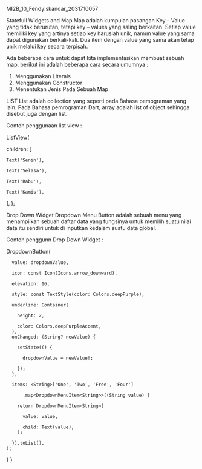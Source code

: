 MI2B_10_FendyIskandar_2031710057

Statefull Widgets and Map
Map adalah kumpulan pasangan Key – Value yang tidak berurutan, tetapi key – values yang saling berkaitan. Setiap value memiliki key yang artinya setiap key haruslah unik,
namun value yang sama dapat digunakan berkali-kali. Dua item dengan value yang sama akan tetap unik melalui key secara terpisah.

Ada beberapa cara untuk dapat kita implementasikan membuat sebuah map, berikut ini adalah beberapa cara secara umumnya :
1.	Menggunakan Literals
2.	Menggunakan Constructor
3.	Menentukan Jenis Pada Sebuah Map


LIST
List adalah collection yang seperti pada Bahasa pemograman yang lain. Pada Bahasa pemrograman Dart, array adalah list of object sehingga disebut juga dengan list.

Contoh penggunaan list view :

ListView(

  children: <Widget>[
  
    Text('Senin'),
  
    Text('Selasa'),
  
    Text('Rabu'),

    Text('Kamis'),
  
  ],
);


Drop Down Widget
Dropdown Menu Button adalah sebuah menu yang menampilkan sebuah daftar data yang fungsinya
untuk memilih suatu nilai data itu sendiri untuk di inputkan kedalam suatu data global.
  
Contoh penggunn Drop Down Widget :
  
DropdownButton<String>(
  
      value: dropdownValue,
  
      icon: const Icon(Icons.arrow_downward),
  
      elevation: 16,
  
      style: const TextStyle(color: Colors.deepPurple),
  
      underline: Container(
  
        height: 2,
  
        color: Colors.deepPurpleAccent,
      ),
      onChanged: (String? newValue) {
  
        setState(() {
  
          dropdownValue = newValue!;
  
        });
      },
  
      items: <String>['One', 'Two', 'Free', 'Four']
  
          .map<DropdownMenuItem<String>>((String value) {
  
        return DropdownMenuItem<String>(
  
          value: value,
  
          child: Text(value),
        );
  
      }).toList(),
    );
  }
}

